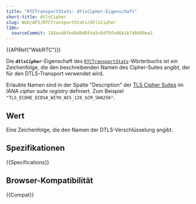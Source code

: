 ```yaml
---
title: "RTCTransportStats: dtlsCipher-Eigenschaft"
short-title: dtlsCipher
slug: Web/API/RTCTransportStats/dtlsCipher
l10n:
  sourceCommit: 185acd0fe4bd6d0f4a5c6d79fa46b1b748d09ea1
---
```


{{APIRef("WebRTC")}}

Die **`dtlsCipher`**-Eigenschaft des [`RTCTransportStats`](/de/docs/Web/API/RTCTransportStats)-Wörterbuchs ist ein Zeichenfolge, die den beschreibenden Namen des Cipher-Suites angibt, der für den DTLS-Transport verwendet wird.

Erlaubte Namen sind in der Spalte "Description" der [TLS Cipher Suites](https://www.iana.org/assignments/tls-parameters/tls-parameters.xhtml#table-tls-parameters-4) im _IANA cipher suite registry_ definiert.
Zum Beispiel `"TLS_ECDHE_ECDSA_WITH_AES_128_GCM_SHA256"`.

## Wert

Eine Zeichenfolge, die den Namen der DTLS-Verschlüsselung angibt.

## Spezifikationen

{{Specifications}}

## Browser-Kompatibilität

{{Compat}}
